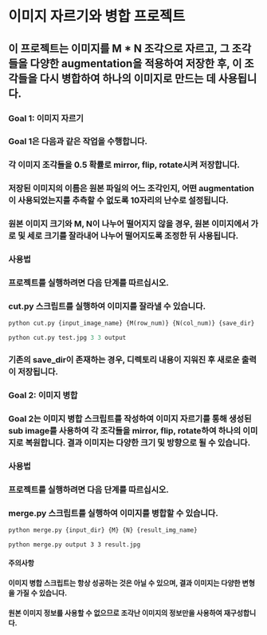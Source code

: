 # 이미지 자르기와 병합 프로젝트

## 이 프로젝트는 이미지를 M * N 조각으로 자르고, 그 조각들을 다양한 augmentation을 적용하여 저장한 후, 이 조각들을 다시 병합하여 하나의 이미지로 만드는 데 사용됩니다.

### Goal 1: 이미지 자르기
### Goal 1은 다음과 같은 작업을 수행합니다.

### 각 이미지 조각들을 0.5 확률로 mirror, flip, rotate시켜 저장합니다.
### 저장된 이미지의 이름은 원본 파일의 어느 조각인지, 어떤 augmentation이 사용되었는지를 추측할 수 없도록 10자리의 난수로 설정됩니다.
### 원본 이미지 크기와 M, N이 나누어 떨어지지 않을 경우, 원본 이미지에서 가로 및 세로 크기를 잘라내어 나누어 떨어지도록 조정한 뒤 사용됩니다.

### 사용법
### 프로젝트를 실행하려면 다음 단계를 따르십시오.

### cut.py 스크립트를 실행하여 이미지를 잘라낼 수 있습니다.
```python
python cut.py {input_image_name} {M(row_num)} {N(col_num)} {save_dir}
```

```python
python cut.py test.jpg 3 3 output
```

### 기존의 save_dir이 존재하는 경우, 디렉토리 내용이 지워진 후 새로운 출력이 저장됩니다.

### Goal 2: 이미지 병합
### Goal 2는 이미지 병합 스크립트를 작성하여 이미지 자르기를 통해 생성된 sub image를 사용하여 각 조각들을 mirror, flip, rotate하여 하나의 이미지로 복원합니다. 결과 이미지는 다양한 크기 및 방향으로 될 수 있습니다.

### 사용법
### 프로젝트를 실행하려면 다음 단계를 따르십시오.

### merge.py 스크립트를 실행하여 이미지를 병합할 수 있습니다.

```python
python merge.py {input_dir} {M} {N} {result_img_name}
```

```ptrhon
python merge.py output 3 3 result.jpg
```

#### 주의사항
#### 이미지 병합 스크립트는 항상 성공하는 것은 아닐 수 있으며, 결과 이미지는 다양한 변형을 가질 수 있습니다.
#### 원본 이미지 정보를 사용할 수 없으므로 조각난 이미지의 정보만을 사용하여 재구성합니다.

